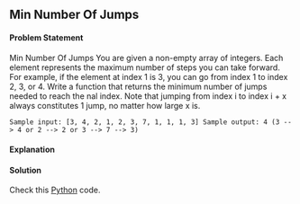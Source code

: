 ## Min Number Of Jumps

#### Problem Statement

Min Number Of Jumps
You are given a non-empty array of integers. Each element represents the maximum number of steps you can take forward. For example, if the element at index 1
is 3, you can go from index 1 to index 2, 3, or 4. Write a function that returns the minimum number of jumps needed to reach the nal index. Note that jumping
from index i to index i + x always constitutes 1 jump, no matter how large x is.


`Sample input: [3, 4, 2, 1, 2, 3, 7, 1, 1, 1, 3]
Sample output: 4 (3 --> 4 or 2 --> 2 or 3 --> 7 --> 3)`


#### Explanation



#### Solution

Check this [Python](../solution/Min_Number_Of_Jumps.py) code.

